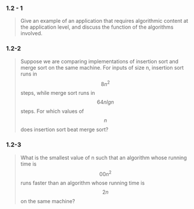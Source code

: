 ### 1.2 - 1

> Give an example of an application that requires algorithmic content at the application level, and discuss the function of the algorithms involved.

### 1.2-2

> Suppose we are comparing implementations of insertion sort and merge sort on the same machine. For inputs of size n, insertion sort runs in $$8n^2$$ steps, while merge sort runs in $$64nlgn$$ steps. For which values of $$n$$ does insertion sort beat merge sort?

### 1.2-3

> What is the smallest value of n such that an algorithm whose running time is $$00n^2$$ runs faster than an algorithm whose running time is $$2n$$ on the same machine?

